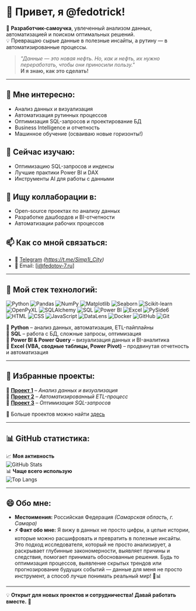 # 👋 Привет, я @fedotrick!  

🚀 **Разработчик-самоучка**, увлеченный анализом данных, автоматизацией и поиском оптимальных решений.  
💡 Превращаю сырые данные в полезные инсайты, а рутину — в автоматизированные процессы.  

> _"Данные — это новая нефть. Но, как и нефть, их нужно переработать, чтобы они приносили пользу."_  
> **И я знаю, как это сделать!**  

---

## 👀 Мне интересно:
- Анализ данных и визуализация  
- Автоматизация рутинных процессов  
- Оптимизация SQL-запросов и проектирование БД  
- Business Intelligence и отчетность  
- Машинное обучение (осваиваю новые горизонты!)  

## 🌱 Сейчас изучаю:
- Оптимизацию SQL-запросов и индексы  
- Лучшие практики Power BI и DAX  
- Инструменты AI для работы с данными  

## 💞️ Ищу коллаборации в:
- Open-source проектах по анализу данных  
- Разработке дашбордов и BI-отчетности  
- Автоматизации рабочих процессов  

## 📫 Как со мной связаться:
- 📝 [Telegram](#) *(https://t.me/Simp1i_City)*  
- 📧 Email: [i@fedotov-7.ru]  

---

## 🔧 Мой стек технологий:
![Python](https://img.shields.io/badge/Python-3776AB?style=for-the-badge&logo=python&logoColor=white)
![Pandas](https://img.shields.io/badge/Pandas-150458?style=for-the-badge&logo=pandas&logoColor=white)
![NumPy](https://img.shields.io/badge/NumPy-013243?style=for-the-badge&logo=numpy&logoColor=white)
![Matplotlib](https://img.shields.io/badge/Matplotlib-008080?style=for-the-badge)
![Seaborn](https://img.shields.io/badge/Seaborn-3C4257?style=for-the-badge)
![Scikit-learn](https://img.shields.io/badge/Scikit--Learn-F7931E?style=for-the-badge&logo=scikitlearn&logoColor=white)
![OpenPyXL](https://img.shields.io/badge/OpenPyXL-3776AB?style=for-the-badge&logo=python&logoColor=white)
![SQLAlchemy](https://img.shields.io/badge/SQLAlchemy-CCA972?style=for-the-badge)
![SQL](https://img.shields.io/badge/SQL-4479A1?style=for-the-badge&logo=postgresql&logoColor=white)
![Power BI](https://img.shields.io/badge/PowerBI-F2C811?style=for-the-badge&logo=powerbi&logoColor=black)
![Excel](https://img.shields.io/badge/Excel-217346?style=for-the-badge&logo=microsoft-excel&logoColor=white)
![PySide6](https://img.shields.io/badge/PySide6-41B7D7?style=for-the-badge&logo=python&logoColor=white)
![HTML](https://img.shields.io/badge/HTML-E34F26?style=for-the-badge&logo=html5&logoColor=white)
![CSS](https://img.shields.io/badge/CSS-1572B6?style=for-the-badge&logo=css3&logoColor=white)
![JavaScript](https://img.shields.io/badge/JavaScript-F7DF1E?style=for-the-badge&logo=javascript&logoColor=black)
![DataLens](https://img.shields.io/badge/Yandex%20DataLens-FFCC00?style=for-the-badge&logo=yandex&logoColor=black)
![Docker](https://img.shields.io/badge/Docker-2496ED?style=for-the-badge&logo=docker&logoColor=white)
![GitHub](https://img.shields.io/badge/GitHub-181717?style=for-the-badge&logo=github&logoColor=white)
![Git](https://img.shields.io/badge/Git-F05032?style=for-the-badge&logo=git&logoColor=white)


🔹 **Python** – анализ данных, автоматизация, ETL-пайплайны  
🔹 **SQL** – работа с БД, сложные запросы, оптимизация  
🔹 **Power BI & Power Query** – визуализация данных и BI-аналитика  
🔹 **Excel (VBA, сводные таблицы, Power Pivot)** – продвинутая отчетность и автоматизация  

---

## 📌 Избранные проекты:
🔹 **[Проект 1](https://github.com/fedotrick/repository1)** – *Анализ данных и визуализация*  
🔹 **[Проект 2](https://github.com/fedotrick/repository2)** – *Автоматизированный ETL-процесс*  
🔹 **[Проект 3](https://github.com/fedotrick/repository3)** – *Оптимизация SQL-запросов*  

📂 Больше проектов можно найти [здесь](https://github.com/fedotrick?tab=repositories)  

---

## 📊 GitHub статистика:
📈 **Моя активность**  
![GitHub Stats](https://github-readme-stats.vercel.app/api?username=fedotrick&show_icons=true&theme=tokyonight)  
📊 **Чаще всего использую**  
![Top Langs](https://github-readme-stats.vercel.app/api/top-langs/?username=fedotrick&layout=compact&theme=tokyonight)  

---

## 😄 Обо мне:
- **Местоимения:** Российская Федерация *(Самарская область, г. Самара)*  
- **⚡ Факт обо мне:** Я вижу в данных не просто цифры, а целые истории, которые можно расшифровать и превратить в полезные инсайты.
Это подход исследователя, который не просто анализирует, а раскрывает глубинные закономерности, выявляет причины и следствия, 
помогает принимать обоснованные решения. Будь то оптимизация процессов, выявление скрытых трендов или прогнозирование будущих событий — 
данные для меня не просто инструмент, а способ лучше понимать реальный мир! 🚀📊  

---

💡 **Открыт для новых проектов и сотрудничества! Давай работать вместе.** 🚀  
